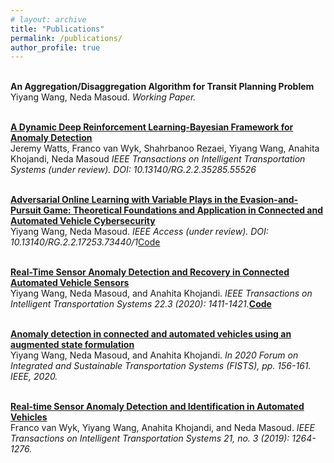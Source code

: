 ```yaml
---
# layout: archive
title: "Publications"
permalink: /publications/
author_profile: true
---
```

<br><b>An Aggregation/Disaggregation Algorithm for Transit Planning Problem</b> <br>
Yiyang Wang, Neda Masoud.
<i>Working Paper.</i>


<br><b>[A Dynamic Deep Reinforcement Learning-Bayesian Framework for Anomaly Detection](https://www.researchgate.net/profile/Jeremy-Watts/publication/349376559_A_Dynamic_Deep_Reinforcement_Learning-Bayesian_Framework_for_Anomaly_Detection)</b> <br>
Jeremy Watts, Franco van Wyk, Shahrbanoo Rezaei, Yiyang Wang, Anahita Khojandi, Neda Masoud
<i>IEEE Transactions on Intelligent Transportation Systems (under review). DOI: 10.13140/RG.2.2.35285.55526</i>


<br><b>[Adversarial Online Learning with Variable Plays in the Evasion-and-Pursuit Game: Theoretical Foundations and Application in Connected and Automated Vehicle Cybersecurity](https://www.researchgate.net/publication/345699783_Adversarial_Online_Learning_with_Variable_Plays_in_the_Pursuit-Evasion_Game_Theoretical_Foundations_and_Application_in_Connected_and_Automated_Vehicle_Cybersecurity)</b> <br>
Yiyang Wang, Neda Masoud.
<i>IEEE Access (under review). DOI: 10.13140/RG.2.2.17253.73440/1</i>[Code](https://github.com/yiyang920/adversarial_multi_armed_bandit_variable_plays)

<br><b>[Real-Time Sensor Anomaly Detection and Recovery in Connected Automated Vehicle Sensors](https://arxiv.org/pdf/1911.01531.pdf)</b> <br>
Yiyang Wang, Neda Masoud, and Anahita Khojandi.
<i>IEEE Transactions on Intelligent Transportation Systems 22.3 (2020): 1411-1421.</i><b>[Code](https://github.com/yiyang920/CF_Anomaly_Detection)</b>

<br><b>[Anomaly detection in connected and automated vehicles using an augmented state formulation](https://arxiv.org/pdf/2004.09496.pdf)</b> <br>
Yiyang Wang, Neda Masoud, and Anahita Khojandi.
<i>In 2020 Forum on Integrated and Sustainable Transportation Systems (FISTS), pp. 156-161. IEEE, 2020.</i>

<br><b>[Real-time Sensor Anomaly Detection and Identification in Automated Vehicles](https://www.researchgate.net/publication/332627362_Real-Time_Sensor_Anomaly_Detection_and_Identification_in_Automated_Vehicles)</b> <br>
Franco van Wyk, Yiyang Wang, Anahita Khojandi, and Neda Masoud.
<i>IEEE Transactions on Intelligent Transportation Systems 21, no. 3 (2019): 1264-1276.</i>

